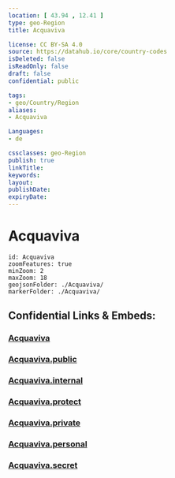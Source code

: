 ```yaml
---
location: [ 43.94 , 12.41 ] 
type: geo-Region
title: Acquaviva

license: CC BY-SA 4.0
source: https://datahub.io/core/country-codes
isDeleted: false
isReadOnly: false
draft: false
confidential: public

tags:
- geo/Country/Region
aliases:
- Acquaviva

Languages:
- de

cssclasses: geo-Region
publish: true
linkTitle: 
keywords: 
layout: 
publishDate: 
expiryDate: 
---
```


# Acquaviva

```leaflet
id: Acquaviva
zoomFeatures: true 
minZoom: 2 
maxZoom: 18
geojsonFolder: ./Acquaviva/
markerFolder: ./Acquaviva/
```


## Confidential Links & Embeds: 

### [Acquaviva](/_Standards/Earth/Continent/Europe/Europe~South/San_Marino/Castelli~San_Marino/Acquaviva.md) 

### [Acquaviva.public](/_public/Earth/Continent/Europe/Europe~South/San_Marino/Castelli~San_Marino/Acquaviva.public.md) 

### [Acquaviva.internal](/_internal/Earth/Continent/Europe/Europe~South/San_Marino/Castelli~San_Marino/Acquaviva.internal.md) 

### [Acquaviva.protect](/_protect/Earth/Continent/Europe/Europe~South/San_Marino/Castelli~San_Marino/Acquaviva.protect.md) 

### [Acquaviva.private](/_private/Earth/Continent/Europe/Europe~South/San_Marino/Castelli~San_Marino/Acquaviva.private.md) 

### [Acquaviva.personal](/_personal/Earth/Continent/Europe/Europe~South/San_Marino/Castelli~San_Marino/Acquaviva.personal.md) 

### [Acquaviva.secret](/_secret/Earth/Continent/Europe/Europe~South/San_Marino/Castelli~San_Marino/Acquaviva.secret.md)


